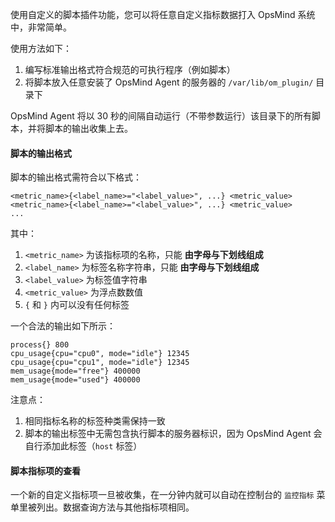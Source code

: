 使用自定义的脚本插件功能，您可以将任意自定义指标数据打入 OpsMind 系统中，非常简单。

使用方法如下：

1. 编写标准输出格式符合规范的可执行程序（例如脚本）
2. 将脚本放入任意安装了 OpsMind Agent 的服务器的 `/var/lib/om_plugin/` 目录下

OpsMind Agent 将以 30 秒的间隔自动运行（不带参数运行）该目录下的所有脚本，并将脚本的输出收集上去。

#### 脚本的输出格式

脚本的输出格式需符合以下格式：

```
<metric_name>{<label_name>="<label_value>", ...} <metric_value>
<metric_name>{<label_name>="<label_value>", ...} <metric_value>
...
```

其中：

1. `<metric_name>` 为该指标项的名称，只能 **由字母与下划线组成**
2. `<label_name>` 为标签名称字符串，只能 **由字母与下划线组成**
3. `<label_value>` 为标签值字符串
4. `<metric_value>` 为浮点数数值
5. `{` 和 `}` 内可以没有任何标签

一个合法的输出如下所示：

```
process{} 800
cpu_usage{cpu="cpu0", mode="idle"} 12345
cpu_usage{cpu="cpu1", mode="idle"} 12345
mem_usage{mode="free"} 400000
mem_usage{mode="used"} 400000
```

注意点：

1. 相同指标名称的标签种类需保持一致
2. 脚本的输出标签中无需包含执行脚本的服务器标识，因为 OpsMind Agent 会自行添加此标签（`host` 标签）


#### 脚本指标项的查看

一个新的自定义指标项一旦被收集，在一分钟内就可以自动在控制台的 `监控指标` 菜单里被列出。数据查询方法与其他指标项相同。


